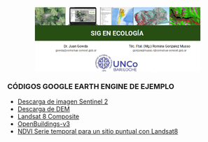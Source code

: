 
## <img src="mds/figures_mds/Portada_repo.png" width="75%" style="display: block; margin: auto;" />

### **CÓDIGOS GOOGLE EARTH ENGINE DE EJEMPLO**

- [Descarga de imagen Sentinel
  2](https://github.com/romina-gonzalez-musso/Curso_SIG-Eco_2023/blob/main/mds/1_Descarga_Sentinel2.md)
- [Descarga de
  DEM](https://github.com/romina-gonzalez-musso/Curso_SIG-Eco_2023/blob/main/mds/2_Descarga_DEM.md)
- [Landsat 8
  Composite](https://github.com/romina-gonzalez-musso/Curso_SIG-Eco_2023/blob/main/mds/3_Descarga_LANDSAT8_composite-pansharp.md)
- [OpenBuildings-v3](https://github.com/romina-gonzalez-musso/Curso_SIG-Eco_2023/blob/main/mds/Descarga_open_buildingsv3.js)
- [NDVI Serie temporal para un sitio puntual con
  Landsat8](https://github.com/romina-gonzalez-musso/Curso_SIG-Eco/blob/main/mds/NDVI_Serie_temporal_Landsat8.js)
